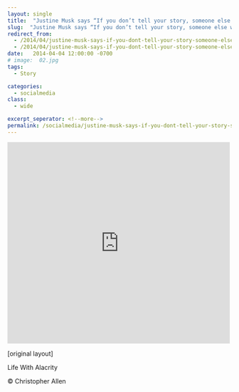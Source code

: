 ```yaml
---
layout: single
title:  "Justine Musk says “If you don’t tell your story, someone else will tell it for you.”"
slug:  "Justine Musk says “If you don’t tell your story, someone else will tell it for you.”"
redirect_from:
  - /2014/04/justine-musk-says-if-you-dont-tell-your-story-someone-else-will-tell-it-for-you.html
  - /2014/04/justine-musk-says-if-you-dont-tell-your-story-someone-else-will-tell-it-for-you/
date:   2014-04-04 12:00:00 -0700
# image:  02.jpg
tags: 
  - Story

categories:
  - socialmedia
class:
  - wide

excerpt_seperator: <!--more-->
permalink: /socialmedia/justine-musk-says-if-you-dont-tell-your-story-someone-else-will-tell-it-for-you/
---
```


<iframe src="https://www.facebook.com/plugins/post.php?href=https%3A%2F%2Fwww.facebook.com%2FChristopherRayAllen%2Fposts%2F10152330716405540&show_text=true&width=500" width="500" height="453" style="border:none;overflow:hidden" scrolling="no" frameborder="0" allowfullscreen="true" allow="autoplay; clipboard-write; encrypted-media; picture-in-picture; web-share"></iframe>

[original layout]

Life With Alacrity

© Christopher Allen